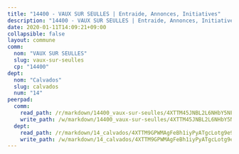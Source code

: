```yaml
---
title: "14400 - VAUX SUR SEULLES | Entraide, Annonces, Initiatives"
description: "14400 - VAUX SUR SEULLES | Entraide, Annonces, Initiatives"
date: 2020-01-11T14:09:21+09:00
collapsible: false
layout: commune
comm:
  nom: "VAUX SUR SEULLES"
  slug: vaux-sur-seulles
  cp: "14400"
dept:
  nom: "Calvados"
  slug: calvados
  num: "14"
peerpad:
  comm:
    read_path: /r/markdown/14400_vaux-sur-seulles/4XTTM45JNBL2L6NHbY5NFJPT54gRckCEiTj9V5UfUfABcCx5m
    write_path: /w/markdown/14400_vaux-sur-seulles/4XTTM45JNBL2L6NHbY5NFJPT54gRckCEiTj9V5UfUfABcCx5m-K3TgUMsDKua3ihpXKrZZG72wasTu8dz6Z3XmEs2urGUawaZQ4n8SfapkUkejjKW5C4Fz1ocKFxfNJEp1SEvuBVojYFg2RM7QeL9deSAg84Ku7tqEDDrPurkV4ZqSZLJDz1ZmgHRq
  dept:
    read_path: /r/markdown/14_calvados/4XTTM9GPWMAgFeBh1iyPyATgcLotg9e9APJpQBEyY3RZiUwJ6
    write_path: /w/markdown/14_calvados/4XTTM9GPWMAgFeBh1iyPyATgcLotg9e9APJpQBEyY3RZiUwJ6-K3TgUXWJAT2cYJ9ZstQphkkm2za8um5GwwXsivqaDFTgbhMDcHaRXnT3h69szAqCyvWcFfDim5fkwc6CXdUtyvPpirbD1TPAb6xCxpPN6dR3zzDRe29YehQYbhZdjvZYkgztJYvi
---
```


